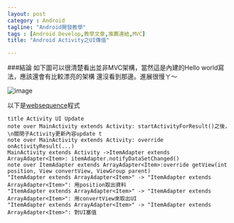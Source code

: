 ```yaml
---
layout: post
category : Android 
tagline: "Android開發教學"
tags : [Android Develop,教學文章,推薦連結,MVC]
title: "Android Activity之UI傳值"

---
```


###結論
如下圖可以很清楚看出並非MVC架構，當然這是內建的Hello world寫法，應該還會有比較漂亮的架構
還沒看到那邊。進展很慢ㄚ～

![image](https://farm3.staticflickr.com/2945/15463338181_71ef47735d_o.png)


以下是[websequence](https://www.websequencediagrams.com/)程式

```  
title Activity UI Update  
note over MainActivity extends Activity: startActivityForResult()之後，\n關閉子Activity更新內容update t
note over MainActivity extends Activity: override onActivityResult(...)
MainActivity extends Activity ->ItemAdapter extends ArrayAdapter<Item>: itemAdapter.notifyDataSetChanged()
note over ItemAdapter extends ArrayAdapter<Item>:override getView(int position, View convertView, ViewGroup parent)
"ItemAdapter extends ArrayAdapter<Item>" -> "ItemAdapter extends ArrayAdapter<Item>": 用position取出資料
"ItemAdapter extends ArrayAdapter<Item>" -> "ItemAdapter extends ArrayAdapter<Item>": 用convertView來取出UI
"ItemAdapter extends ArrayAdapter<Item>" -> "ItemAdapter extends ArrayAdapter<Item>": 對UI塞值
```  


